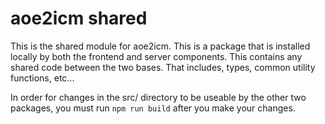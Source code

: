 # aoe2icm shared

This is the shared module for aoe2icm. This is a package that is installed locally by both the frontend and server components. This contains any shared code between the two bases. That includes, types, common utility functions, etc...

In order for changes in the src/ directory to be useable by the other two packages, you must run `npm run build` after you make your changes.
